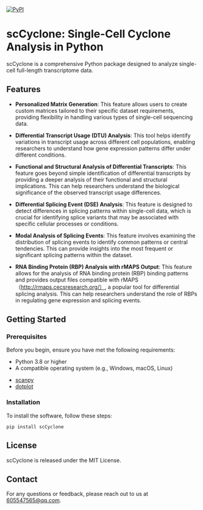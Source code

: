 [![PyPI](https://img.shields.io/pypi/v/scCyclone?logo=PyPI)](https://pypi.org/project/scCyclone)


# scCyclone: Single-Cell Cyclone Analysis in Python


scCyclone is a comprehensive Python package designed to analyze single-cell full-length transcriptome data.


## Features


* **Personalized Matrix Generation**: This feature allows users to create custom matrices tailored to their specific dataset requirements, providing flexibility in handling various types of single-cell sequencing data.

* **Differential Transcript Usage (DTU) Analysis**: This tool helps identify variations in transcript usage across different cell populations, enabling researchers to understand how gene expression patterns differ under different conditions.

* **Functional and Structural Analysis of Differential Transcripts**: This feature goes beyond simple identification of differential transcripts by providing a deeper analysis of their functional and structural implications. This can help researchers understand the biological significance of the observed transcript usage differences.

* **Differential Splicing Event (DSE) Analysis**: This feature is designed to detect differences in splicing patterns within single-cell data, which is crucial for identifying splice variants that may be associated with specific cellular processes or conditions.

* **Modal Analysis of Splicing Events**: This feature involves examining the distribution of splicing events to identify common patterns or central tendencies. This can provide insights into the most frequent or significant splicing patterns within the dataset.

* **RNA Binding Protein (RBP) Analysis with rMAPS Output**: This feature allows for the analysis of RNA binding protein (RBP) binding patterns and provides output files compatible with rMAPS（http://rmaps.cecsresearch.org/）, a popular tool for differential splicing analysis. This can help researchers understand the role of RBPs in regulating gene expression and splicing events.



## Getting Started

### Prerequisites

Before you begin, ensure you have met the following requirements:
- Python 3.8 or higher
- A compatible operating system (e.g., Windows, macOS, Linux)

* [scanpy](https://pythonhosted.org/gffutils/installation.html)
* [dotplot](https://github.com/kn-bibs/dotplot)


### Installation

To install the software, follow these steps:

```
pip install scCyclone
```



## License
scCyclone is released under the MIT License.

## Contact
For any questions or feedback, please reach out to us at 605547565@qq.com.